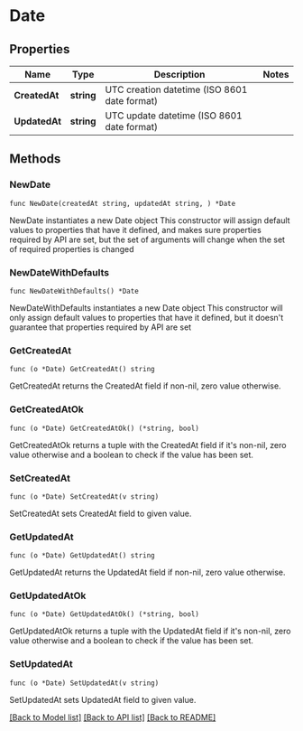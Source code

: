 # Date

## Properties

Name | Type | Description | Notes
------------ | ------------- | ------------- | -------------
**CreatedAt** | **string** | UTC creation datetime (ISO 8601 date format) | 
**UpdatedAt** | **string** | UTC update datetime (ISO 8601 date format) | 

## Methods

### NewDate

`func NewDate(createdAt string, updatedAt string, ) *Date`

NewDate instantiates a new Date object
This constructor will assign default values to properties that have it defined,
and makes sure properties required by API are set, but the set of arguments
will change when the set of required properties is changed

### NewDateWithDefaults

`func NewDateWithDefaults() *Date`

NewDateWithDefaults instantiates a new Date object
This constructor will only assign default values to properties that have it defined,
but it doesn't guarantee that properties required by API are set

### GetCreatedAt

`func (o *Date) GetCreatedAt() string`

GetCreatedAt returns the CreatedAt field if non-nil, zero value otherwise.

### GetCreatedAtOk

`func (o *Date) GetCreatedAtOk() (*string, bool)`

GetCreatedAtOk returns a tuple with the CreatedAt field if it's non-nil, zero value otherwise
and a boolean to check if the value has been set.

### SetCreatedAt

`func (o *Date) SetCreatedAt(v string)`

SetCreatedAt sets CreatedAt field to given value.


### GetUpdatedAt

`func (o *Date) GetUpdatedAt() string`

GetUpdatedAt returns the UpdatedAt field if non-nil, zero value otherwise.

### GetUpdatedAtOk

`func (o *Date) GetUpdatedAtOk() (*string, bool)`

GetUpdatedAtOk returns a tuple with the UpdatedAt field if it's non-nil, zero value otherwise
and a boolean to check if the value has been set.

### SetUpdatedAt

`func (o *Date) SetUpdatedAt(v string)`

SetUpdatedAt sets UpdatedAt field to given value.



[[Back to Model list]](../README.md#documentation-for-models) [[Back to API list]](../README.md#documentation-for-api-endpoints) [[Back to README]](../README.md)


